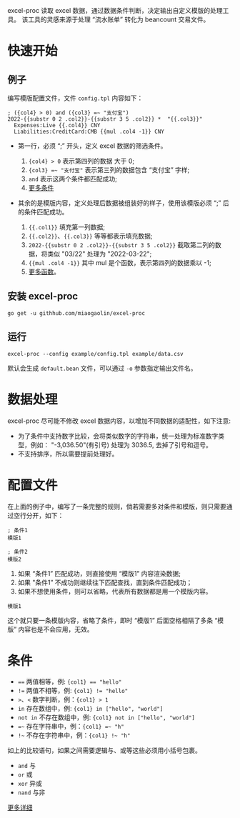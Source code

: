 excel-proc 读取 excel 数据，通过数据条件判断，决定输出自定义模版的处理工具。
该工具的灵感来源于处理 “流水账单” 转化为 beancount 交易文件。

# 快速开始
## 例子
编写模版配置文件，文件 `config.tpl` 内容如下：
```tpl
; ({col4} > 0) and ({col3} =~ "支付宝")
2022-{{substr 0 2 .col2}}-{{substr 3 5 .col2}} *  "{{.col3}}"
  Expenses:Live {{.col4}} CNY
  Liabilities:CreditCard:CMB {{mul .col4 -1}} CNY
```

* 第一行，必须 “;” 开头，定义 excel 数据的筛选条件。
    1. `{col4} > 0` 表示第四列的数据 大于 0;
    2. `{col3} =~ "支付宝"` 表示第三列的数据包含 “支付宝” 字样;
    3. `and` 表示这两个条件都匹配成功;
    4. [更多条件](#条件)

* 其余的是模版内容，定义处理后数据被组装好的样子，使用该模版必须 “;” 后的条件匹配成功。
    1. `{{.col1}}` 填充第一列数据;
    2. `{{.col2}}`、`{{.col3}}` 等等都表示填充数据;
    3. `2022-{{substr 0 2 .col2}}-{{substr 3 5 .col2}}` 截取第二列的数据，将类似 "03/22" 处理为 "2022-03-22";
    4. `{{mul .col4 -1}}` 其中 mul 是个函数，表示第四列的数据乘以 -1;
    5. [更多函数](http://masterminds.github.io/sprig/)。

## 安装 excel-proc
```
go get -u githhub.com/miaogaolin/excel-proc
```

## 运行
```
excel-proc --config example/config.tpl example/data.csv
```
默认会生成 `default.bean` 文件，可以通过 `-o` 参数指定输出文件名。

# 数据处理
excel-proc 尽可能不修改 excel 数据内容，以增加不同数据的适配性，如下注意:

* 为了条件中支持数字比较，会将类似数字的字符串，统一处理为标准数字类型，例如： "-3,036.50"(有引号) 处理为 3036.5, 去掉了引号和逗号。
* 不支持排序，所以需要提前处理好。

# 配置文件
在上面的例子中，编写了一条完整的规则，倘若需要多对条件和模版，则只需要通过空行分开，如下：  

```tpl
; 条件1
模版1

; 条件2
模版2
```

1. 如果 “条件1” 匹配成功，则直接使用 “模版1” 内容渲染数据;
2. 如果 "条件1” 不成功则继续往下匹配查找，直到条件匹配成功；
3. 如果不想使用条件，则可以省略，代表所有数据都是用一个模版内容。

```tpl
模版1
```
这个就只要一条模版内容，省略了条件，即时 “模版1” 后面空格相隔了多条 “模版” 内容也是不会应用，无效。

# 条件


* `==` 两值相等，例: `{col1} == "hello"`
* `!=` 两值不相等，例: `{col1} != "hello"`
* `>`、`<` 数字判断，例：`{col1} > 1`
* `in` 存在数组中，例: `{col1} in ["hello", "world"]`
* `not in` 不存在数组中，例: `{col1} not in ["hello", "world"]`
* `=~` 存在字符串中，例：`{col1} =~ "h"`
* `!~` 不存在字符串中，例：`{col1} !~ "h"`

如上的比较语句，如果之间需要逻辑与、或等这些必须用小括号包裹。

* `and` 与
* `or` 或
* `xor` 异或
* `nand` 与非

[更多详细](https://github.com/zhouzhuojie/conditions/blob/master/parser_test.go)